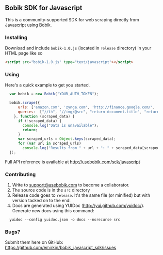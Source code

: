 ## Bobik SDK for Javascript

This is a community-supported SDK for web scraping directly from Javascript using Bobik.

### Installing

Download and include `bobik-1.0.js` (located in `release` directory) in your HTML page like so

```html
<script src="bobik-1.0.js" type="text/javascript"></script>
```


### Using
Here's a quick example to get you started.

```javascript
  var bobik = new Bobik("YOUR_AUTH_TOKEN");

  bobik.scrape({
      urls: ['amazon.com', 'zynga.com', 'http://finance.google.com/', 'http://shopping.yahoo.com'],
      queries:  ["//th", "//img/@src", "return document.title", "return $('script').length", "#logo", ".logo"]
    }, function (scraped_data) {
      if (!scraped_data) {
        console.log("Data is unavailable");
        return;
      }
      var scraped_urls = Object.keys(scraped_data);
      for (var url in scraped_urls)
        console.log("Results from " + url + ": " + scraped_data[scraped_urls[url]]);
  });
```

Full API reference is available at http://usebobik.com/sdk/javascript

### Contributing

1. Write to support@usebobik.com to become a collaborator.
2. The source code is in the `src` directory
3. Release code goes to `release`. It's the same file (or minified) but with version tacked on to the end.
4. Docs are generated using YUIDoc (http://yui.github.com/yuidoc/). Generate new docs using this command:
```
  yuidoc --config yuidoc.json -o docs --norecurse src
```

### Bugs?
Submit them here on GitHub: https://github.com/emirkin/bobik_javascript_sdk/issues